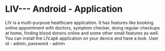 # LIV--- Android - Application  
LIV is a multi-purpose healthcare application.
It has features like booking online appointment with
doctors, symptom checker, doing regular checkups
at home, finding blood donors online and some other
small features as well. You can install the LIV.apk
application on your device and have a look.
User id - admin, password - admin
